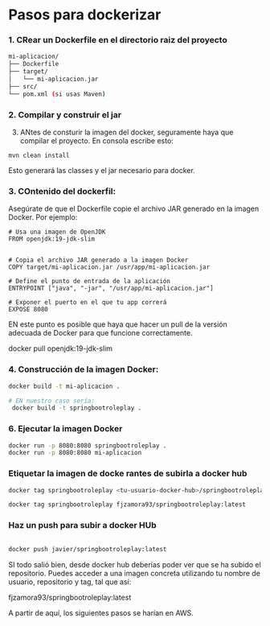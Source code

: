 # Pasos para dockerizar

### 1. CRear un Dockerfile en el directorio raiz del proyecto

```bash
mi-aplicacion/
├── Dockerfile
├── target/
│   └── mi-aplicacion.jar
├── src/
└── pom.xml (si usas Maven)
```

### 2. 	Compilar y construir el jar

3. ANtes de consturir la imagen del docker, seguramente haya que compilar el proyecto. En consola escribe esto:

```
mvn clean install 

```
Esto generará las classes y el jar necesario para docker.



### 3. COntenido del dockerfil:

Asegúrate de que el Dockerfile copie el archivo JAR generado en la imagen Docker. Por ejemplo:

```
# Usa una imagen de OpenJDK
FROM openjdk:19-jdk-slim


# Copia el archivo JAR generado a la imagen Docker
COPY target/mi-aplicacion.jar /usr/app/mi-aplicacion.jar

# Define el punto de entrada de la aplicación
ENTRYPOINT ["java", "-jar", "/usr/app/mi-aplicacion.jar"]

# Exponer el puerto en el que tu app correrá
EXPOSE 8080

```


EN este punto es posible que haya que hacer un pull de la versión adecuada de Docker para que funcione correctamente.

docker pull openjdk:19-jdk-slim


### 4. Construcción de la imagen Docker: 

```bash
docker build -t mi-aplicacion .

# EN nuestro caso sería:
 docker build -t springbootroleplay .


```



### 6. Ejecutar la imagen Docker

```bash
docker run -p 8080:8080 springbootroleplay .
docker run -p 8080:8080 mi-aplicacion
```


### Etiquetar la imagen de docke rantes de subirla a docker hub


```bash
docker tag springbootroleplay <tu-usuario-docker-hub>/springbootroleplay:<tag>

docker tag springbootroleplay fjzamora93/springbootroleplay:latest

```
### Haz un push para subir a docker HUb

```bash

docker push javier/springbootroleplay:latest

```

SI todo salió bien, desde docker hub deberías poder ver que se ha subido el repositorio. Puedes acceder a una imagen concreta utilizando tu nombre de usuario, repositorio y tag, tal que así:

fjzamora93/springbootroleplay:latest

A partir de aquí, los siguientes pasos se harían en AWS.



